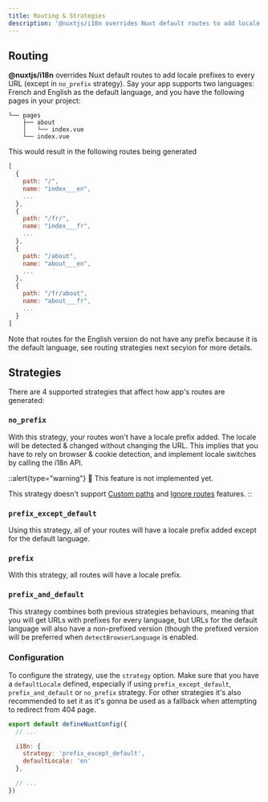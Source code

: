 ```yaml
---
title: Routing & Strategies
description: '@nuxtjs/i18n overrides Nuxt default routes to add locale prefixes to every URL with routing strategies'
---
```


## Routing

**@nuxtjs/i18n** overrides Nuxt default routes to add locale prefixes to every URL (except in `no_prefix` strategy).
Say your app supports two languages: French and English as the default language, and you have the following pages in your project:

```asciidoc
└── pages
    ├── about
    │   └── index.vue
    └── index.vue
```

This would result in the following routes being generated

```js
[
  {
    path: "/",
    name: "index___en",
    ...
  },
  {
    path: "/fr/",
    name: "index___fr",
    ...
  },
  {
    path: "/about",
    name: "about___en",
    ...
  },
  {
    path: "/fr/about",
    name: "about___fr",
    ...
  }
]
```

Note that routes for the English version do not have any prefix because it is the default language, see routing strategies next secyion for more details.

## Strategies

There are 4 supported strategies that affect how app's routes are generated:

### `no_prefix`

With this strategy, your routes won't have a locale prefix added. The locale will be detected & changed without changing the URL. This implies that you have to rely on browser & cookie detection, and implement locale switches by calling the i18n API.

::alert{type="warning"}
🚧 This feature is not implemented yet.

This strategy doesn't support [Custom paths](/custom-paths) and [Ignore routes](/ignoring-localized-routes) features.
::

### `prefix_except_default`

Using this strategy, all of your routes will have a locale prefix added except for the default language.

### `prefix`

With this strategy, all routes will have a locale prefix.

### `prefix_and_default`

This strategy combines both previous strategies behaviours, meaning that you will get URLs with prefixes for every language, but URLs for the default language will also have a non-prefixed version (though the prefixed version will be preferred when `detectBrowserLanguage` is enabled.

### Configuration

To configure the strategy, use the `strategy` option.
Make sure that you have a `defaultLocale` defined, especially if using `prefix_except_default`, `prefix_and_default` or `no_prefix` strategy. For other strategies it's also recommended to set it as it's gonna be used as a fallback when attempting to redirect from 404 page.

```js {}[nuxt.config.js]
export default defineNuxtConfig({
  // ...

  i18n: {
    strategy: 'prefix_except_default',
    defaultLocale: 'en'
  },

  // ...
})
```
